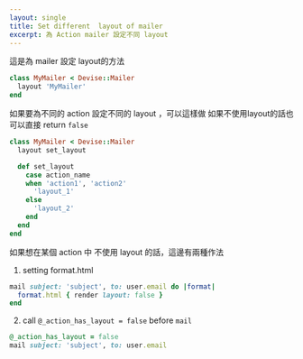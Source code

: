 ```yaml
---
layout: single
title: Set different  layout of mailer
excerpt: 為 Action mailer 設定不同 layout
---
```

這是為 mailer 設定 layout的方法
```ruby
class MyMailer < Devise::Mailer
  layout 'MyMailer'
end
```

如果要為不同的 action 設定不同的 layout ，可以這樣做
如果不使用layout的話也可以直接 return `false`
```ruby
class MyMailer < Devise::Mailer
  layout set_layout

  def set_layout
    case action_name
    when 'action1', 'action2'
      'layout_1'
    else
      'layout_2'
    end
  end
end
```

如果想在某個 action 中 不使用 layout 的話，這邊有兩種作法

1. setting format.html
```ruby
mail subject: 'subject', to: user.email do |format|
  format.html { render layout: false }
end
```

2. call `@_action_has_layout = false` before `mail`
```ruby
@_action_has_layout = false
mail subject: 'subject', to: user.email
```
